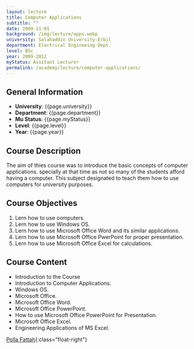 ```yaml
---
layout: lecture
title: Computer Applications
subtitle: ""
date: 2009-11-01
background: /img/lecture/apps.webp
university: Salahaddin University-Erbil
department: Electrical Engineeing Dept.
level: BSc
year: 2009-2012
myStatus: Assitant Lecturer
permalink: /academy/lecture/computer-applications/
---
```


## General Information

- **University**: {{page.university}}
- **Department**: {{page.department}}
- **Mu Status**: {{page.myStatus}}
- **Level**: {{page.level}}
- **Year**: {{page.year}}

## Course Description

The aim of thies course was to introduce the basic concepts of computer applications. specially at that time as not so many of the students afford having a computer. This subject designated to teach them how to use computers for university purposes.

## Course Objectives

1. Lern how to use computers.
1. Lern how to use Windows OS.
1. Lern how to use Microsoft Office Word and its similar applications.
1. Lern how to use Microsoft Office PwerPoint for proper presentation.
1. Lern how to use Microsoft Office Excel for calculations.

## Course Content

- Introduction to the Course
- Introduction to Computer Applications.
- Windows OS.
- Microsoft Office.
- Microsoft Office Word.
- Microsoft Office PowerPoint.
- How to use Microsoft Office PowerPoint for Presentation.
- Microsoft Office Excel.
- Engineering Applications of MS Excel.

[Polla Fattah](/){:class="float-right"}
&nbsp;
&nbsp;
